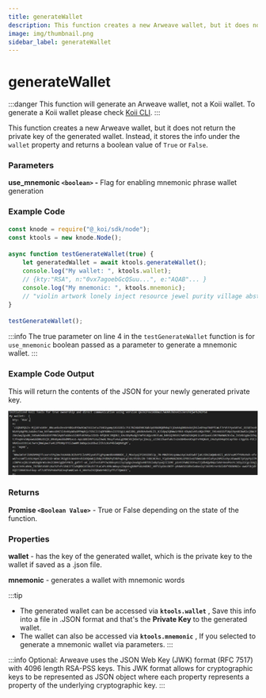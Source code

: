 ```yaml
---
title: generateWallet
description: This function creates a new Arweave wallet, but it does not return the private key of the generated wallet.
image: img/thumbnail.png
sidebar_label: generateWallet
---
```


# generateWallet

:::danger
This function will generate an Arweave wallet, not a Koii wallet. To generate a Koii wallet please check [Koii CLI](/quickstart/command-line-tool/koii-cli/install-cli).
:::

This function creates a new Arweave wallet, but it does not return the private key of the generated wallet. Instead, it stores the info under the `wallet` property and returns a boolean value of `True` or `False`.

### Parameters

**use_mnemonic `<boolean>` -** Flag for enabling mnemonic phrase wallet generation

### Example Code

```javascript
const knode = require("@_koi/sdk/node");
const ktools = new knode.Node();

async function testGenerateWallet(true) {
    let generatedWallet = await ktools.generateWallet();
    console.log("My wallet: ", ktools.wallet);
    // {kty:"RSA", n:"0vx7agoebGcQSuu...", e:"AQAB"... }
    console.log("My mnemonic: ", ktools.mnemonic);
    // "violin artwork lonely inject resource jewel purity village abstract neglect panda license"
}

testGenerateWallet();
```

:::info
The true parameter on line 4 in the `testGenerateWallet` function is for `use_mnemonic` boolean passed as a parameter to generate a mnemonic wallet.
:::

### Example Code Output

This will return the contents of the JSON for your newly generated private key.

![Code Sample](../img/key.PNG)

### Returns

**Promise `<Boolean Value>`** - True or False depending on the state of the function.

### Properties

**wallet** - has the key of the generated wallet, which is the private key to the wallet if saved as a .json file.

**mnemonic** - generates a wallet with mnemonic words

:::tip

- The generated wallet can be accessed via **`ktools.wallet`** , Save this info into a file in .JSON format and that's the **Private Key** to the generated wallet.
- The wallet can also be accessed via **`ktools.mnemonic`** , If you selected to generate a mnemonic wallet via parameters.
  :::

:::info
Optional: Arweave uses the JSON Web Key (JWK) format (RFC 7517) with 4096 length RSA-PSS keys. This JWK format allows for cryptographic keys to be represented as JSON object where each property represents a property of the underlying cryptographic key.
:::

